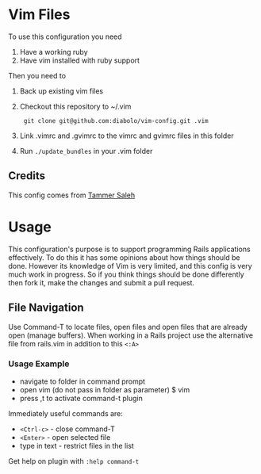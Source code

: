 #   Vim Files

To use this configuration you need

1. Have a working ruby
1. Have vim installed with ruby support

Then you need to 

1. Back up existing vim files
1. Checkout this repository to ~/.vim
    
        git clone git@github.com:diabolo/vim-config.git .vim

1. Link .vimrc and .gvimrc to the vimrc and gvimrc files in this folder
1. Run `./update_bundles` in your .vim folder

## Credits

This config comes from [ Tammer Saleh ](http://tammersaleh.com/posts/the-modern-vim-config-with-pathogen)

# Usage

This configuration's purpose is to support programming Rails applications effectively. To do this it has some opinions about how things should be done. However its knowledge of Vim is very limited, and this config is very much work in progress. So if you think things should be done differently then fork it, make the changes and submit a pull request.

## File Navigation

Use Command-T to locate files, open files and open files that are already open (manage buffers). When working in a Rails project use the alternative file from rails.vim in addition to this `<:A>`

### Usage Example

- navigate to folder in command prompt
- open vim (do not pass in folder as parameter) 
    $ vim
- press ,t to activate command-t plugin

Immediately useful commands are:

 - `<Ctrl-c>`  - close command-T
 - `<Enter>`   - open selected file
 - type in text - restrict files in the list

Get help on plugin with `:help command-t`






